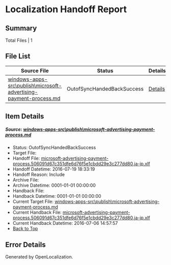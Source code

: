 # <a name='report-top'></a> Localization Handoff Report

## Summary
 Total Files | 1

## File List
 Source File | Status | Details 
 ----------- | ------ | ------- 
 [windows-apps-src\publish\microsoft-advertising-payment-process.md](https://github.com/Microsoft/windows-apps/blob/b9d3826e31fff7a5423fab8116f636a8a9b48668/windows-apps-src/publish/microsoft-advertising-payment-process.md) | OutofSyncHandedBackSuccess | [Details](#f542cb924db3899f8b10cc10ecbc9558e2993ca33675)

## Item Details
##### <a name='f542cb924db3899f8b10cc10ecbc9558e2993ca33675'></a> Source: [windows-apps-src\publish\microsoft-advertising-payment-process.md](https://github.com/Microsoft/windows-apps/blob/b9d3826e31fff7a5423fab8116f636a8a9b48668/windows-apps-src/publish/microsoft-advertising-payment-process.md)
* Status: OutofSyncHandedBackSuccess
* Target File: 
* Handoff File: [microsoft-advertising-payment-process.506091d67c351dfe6d76f5e1cbdd29e3c277dd80.ja-jp.xlf](https://github.com/Microsoft/WDG.handoff/blob/c632bc840945d73bfa6fb571b9fdac985fb490af/ol-handoff/Microsoft/windows-apps.ja-jp/master/microsoft-advertising-payment-process.506091d67c351dfe6d76f5e1cbdd29e3c277dd80.ja-jp.xlf)
* Handoff Datetime: 2016-07-19 18:33:19
* Handoff Reason: Include
* Archive File: 
* Archive Datetime: 0001-01-01 00:00:00
* Handback File: 
* Handback Datetime: 0001-01-01 00:00:00
* Current Target File: [windows-apps-src\publish\microsoft-advertising-payment-process.md](https://github.com/Microsoft/windows-apps.ja-jp/blob/50184089ee68f46cd2f416adf3a3994777b91210/windows-apps-src/publish/microsoft-advertising-payment-process.md)
* Current Handback File: [microsoft-advertising-payment-process.506091d67c351dfe6d76f5e1cbdd29e3c277dd80.ja-jp.xlf](https://github.com/Microsoft/WDG.handback/blob/4b30c8e256811740592ee2bde985c1f06955abde/ol-handback/Microsoft/windows-apps.ja-jp/master/microsoft-advertising-payment-process.506091d67c351dfe6d76f5e1cbdd29e3c277dd80.ja-jp.xlf)
* Current Handback Datetime: 2016-07-06 14:57:57
* [Back to Top](#report-top)


## Error Details

Generated by OpenLocalization.
